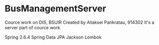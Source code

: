 # BusManagementServer
Cource work on DIS, BSUIR
Created by Aliaksei Pankratau, 914302
It's a server part of cource work

Spring 2.6.4
Spring Data JPA
Jackson
Lombok
